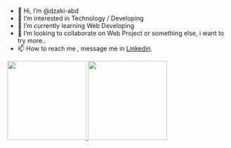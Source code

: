 - 👋 Hi, I’m @dzaki-abd
- 👀 I’m interested in Technology / Developing
- 🌱 I’m currently learning Web Developing
- 💞️ I’m looking to collaborate on Web Project or something else, i want to try more..
- 📫 How to reach me , message me in [Linkedin](https://id.linkedin.com/in/muhammad-dzaki-abdurrahman-05b540250).

<p align="left">
<a href="https://github.com/dzaki-abd">
  <img height="180em" src="https://github-readme-stats-eight-theta.vercel.app/api?username=dzaki-abd&show_icons=true&theme=algolia&include_all_commits=true&count_private=true"/>
  <img height="180em" src="https://github-readme-stats-eight-theta.vercel.app/api/top-langs/?username=dzaki-abd&layout=compact&langs_count=8&theme=algolia"/>
</a>
</p>
<!---
dzaki-abd/dzaki-abd is a ✨ special ✨ repository because its `README.md` (this file) appears on your GitHub profile.
You can click the Preview link to take a look at your changes.
--->
